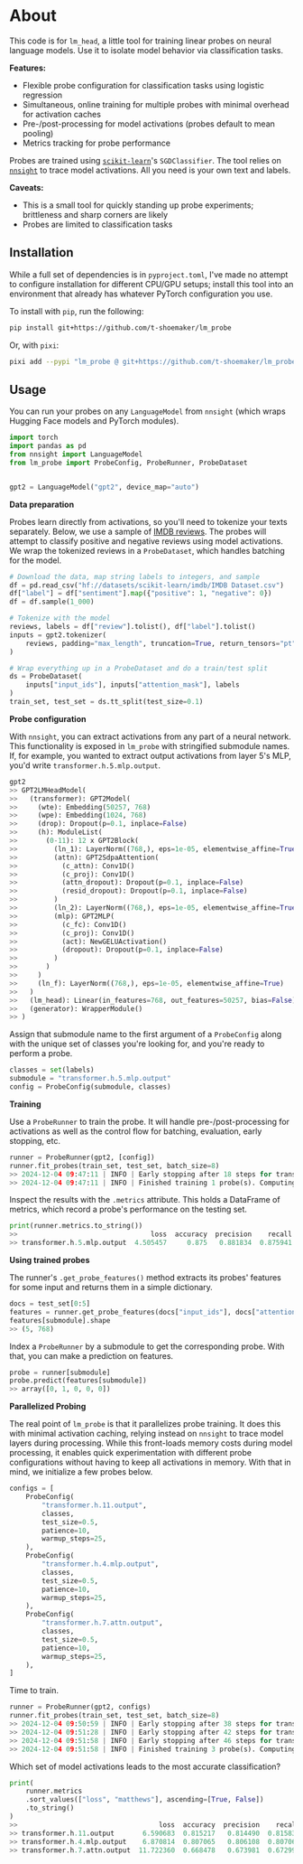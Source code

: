 About
=====

This code is for `lm_head`, a little tool for training linear probes on neural
language models. Use it to isolate model behavior via classification tasks.

**Features:**

+ Flexible probe configuration for classification tasks using logistic
  regression
+ Simultaneous, online training for multiple probes with minimal overhead for
  activation caches
+ Pre-/post-processing for model activations (probes default to mean pooling)
+ Metrics tracking for probe performance

Probes are trained using [`scikit-learn`][scikit]'s `SGDClassifier`. The tool
relies on [`nnsight`][nnsight] to trace model activations. All you need is your
own text and labels.

**Caveats:**

+ This is a small tool for quickly standing up probe experiments; brittleness
  and sharp corners are likely
+ Probes are limited to classification tasks

[scikit]: https://scikit-learn.org/stable/
[nnsight]: https://nnsight.net/


Installation
------------

While a full set of dependencies is in `pyproject.toml`, I've made no attempt
to configure installation for different CPU/GPU setups; install this tool into
an environment that already has whatever PyTorch configuration you use.

To install with `pip`, run the following:

```sh
pip install git+https://github.com/t-shoemaker/lm_probe
```

Or, with `pixi`:

```sh
pixi add --pypi "lm_probe @ git+https://github.com/t-shoemaker/lm_probe"
```


Usage
-----

You can run your probes on any `LanguageModel` from `nnsight` (which wraps
Hugging Face models and PyTorch modules).

```py
import torch
import pandas as pd
from nnsight import LanguageModel
from lm_probe import ProbeConfig, ProbeRunner, ProbeDataset


gpt2 = LanguageModel("gpt2", device_map="auto")
```


**Data preparation**

Probes learn directly from activations, so you'll need to tokenize your texts
separately. Below, we use a sample of [IMDB reviews][imdb]. The probes will
attempt to classify positive and negative reviews using model activations. We
wrap the tokenized reviews in a `ProbeDataset`, which handles batching for the
model.

[imdb]: https://huggingface.co/datasets/scikit-learn/imdb

```py
# Download the data, map string labels to integers, and sample
df = pd.read_csv("hf://datasets/scikit-learn/imdb/IMDB Dataset.csv")
df["label"] = df["sentiment"].map({"positive": 1, "negative": 0})
df = df.sample(1_000)

# Tokenize with the model
reviews, labels = df["review"].tolist(), df["label"].tolist()
inputs = gpt2.tokenizer(
    reviews, padding="max_length", truncation=True, return_tensors="pt"
)

# Wrap everything up in a ProbeDataset and do a train/test split
ds = ProbeDataset(
    inputs["input_ids"], inputs["attention_mask"], labels
)
train_set, test_set = ds.tt_split(test_size=0.1)
```


**Probe configuration**

With `nnsight`, you can extract activations from any part of a neural network.
This functionality is exposed in `lm_probe` with stringified submodule names.
If, for example, you wanted to extract output activations from layer 5's MLP,
you'd write `transformer.h.5.mlp.output`.

```py
gpt2
>> GPT2LMHeadModel(
>>   (transformer): GPT2Model(
>>     (wte): Embedding(50257, 768)
>>     (wpe): Embedding(1024, 768)
>>     (drop): Dropout(p=0.1, inplace=False)
>>     (h): ModuleList(
>>       (0-11): 12 x GPT2Block(
>>         (ln_1): LayerNorm((768,), eps=1e-05, elementwise_affine=True)
>>         (attn): GPT2SdpaAttention(
>>           (c_attn): Conv1D()
>>           (c_proj): Conv1D()
>>           (attn_dropout): Dropout(p=0.1, inplace=False)
>>           (resid_dropout): Dropout(p=0.1, inplace=False)
>>         )
>>         (ln_2): LayerNorm((768,), eps=1e-05, elementwise_affine=True)
>>         (mlp): GPT2MLP(
>>           (c_fc): Conv1D()
>>           (c_proj): Conv1D()
>>           (act): NewGELUActivation()
>>           (dropout): Dropout(p=0.1, inplace=False)
>>         )
>>       )
>>     )
>>     (ln_f): LayerNorm((768,), eps=1e-05, elementwise_affine=True)
>>   )
>>   (lm_head): Linear(in_features=768, out_features=50257, bias=False)
>>   (generator): WrapperModule()
>> )
```

Assign that submodule name to the first argument of a `ProbeConfig` along with
the unique set of classes you're looking for, and you're ready to perform a
probe.

```py
classes = set(labels)
submodule = "transformer.h.5.mlp.output"
config = ProbeConfig(submodule, classes)
```


**Training**

Use a `ProbeRunner` to train the probe. It will handle pre-/post-processing for
activations as well as the control flow for batching, evaluation, early
stopping, etc.

```py
runner = ProbeRunner(gpt2, [config])
runner.fit_probes(train_set, test_set, batch_size=8)
>> 2024-12-04 09:47:11 | INFO | Early stopping after 18 steps for transformer.h.5.mlp.output
>> 2024-12-04 09:47:11 | INFO | Finished training 1 probe(s). Computing metrics
```

Inspect the results with the `.metrics` attribute. This holds a DataFrame of 
metrics, which record a probe's performance on the testing set.

```py
print(runner.metrics.to_string())
>>                                 loss  accuracy  precision    recall        f1  matthews
>> transformer.h.5.mlp.output  4.505457     0.875   0.881834  0.875941  0.874613  0.757752
```


**Using trained probes**

The runner's `.get_probe_features()` method extracts its probes' features for
some input and returns them in a simple dictionary.

```py
docs = test_set[0:5]
features = runner.get_probe_features(docs["input_ids"], docs["attention_mask"])
features[submodule].shape
>> (5, 768)
```

Index a `ProbeRunner` by a submodule to get the corresponding probe. With that,
you can make a prediction on features.

```py
probe = runner[submodule]
probe.predict(features[submodule])
>> array([0, 1, 0, 0, 0])
```


**Parallelized Probing**

The real point of `lm_probe` is that it parallelizes probe training. It does
this with minimal activation caching, relying instead on `nnsight` to trace
model layers during processing. While this front-loads memory costs during
model processing, it enables quick experimentation with different probe
configurations without having to keep all activations in memory. With that in
mind, we initialize a few probes below.

```py
configs = [
    ProbeConfig(
        "transformer.h.11.output",
        classes,
        test_size=0.5,
        patience=10,
        warmup_steps=25,
    ),
    ProbeConfig(
        "transformer.h.4.mlp.output",
        classes,
        test_size=0.5,
        patience=10,
        warmup_steps=25,
    ),
    ProbeConfig(
        "transformer.h.7.attn.output",
        classes,
        test_size=0.5,
        patience=10,
        warmup_steps=25,
    ),
]
```

Time to train.

```py
runner = ProbeRunner(gpt2, configs)
runner.fit_probes(train_set, test_set, batch_size=8)
>> 2024-12-04 09:50:59 | INFO | Early stopping after 38 steps for transformer.h.4.mlp.output
>> 2024-12-04 09:51:28 | INFO | Early stopping after 42 steps for transformer.h.7.attn.output
>> 2024-12-04 09:51:58 | INFO | Early stopping after 46 steps for transformer.h.11.output
>> 2024-12-04 09:51:58 | INFO | Finished training 3 probe(s). Computing metrics
```

Which set of model activations leads to the most accurate classification?

```py
print(
    runner.metrics
    .sort_values(["loss", "matthews"], ascending=[True, False])
    .to_string()
)
>>                                   loss  accuracy  precision    recall        f1  matthews
>> transformer.h.11.output       6.590683  0.815217   0.814490  0.815834  0.814774  0.630322
>> transformer.h.4.mlp.output    6.870814  0.807065   0.806108  0.807062  0.806435  0.613169
>> transformer.h.7.attn.output  11.722360  0.668478   0.673981  0.672990  0.668390  0.346969
```
